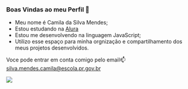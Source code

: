 ### Boas Vindas ao meu Perfil 💟

- Meu nome é Camila da Silva Mendes;
- Estou estudando na [Alura](https://www.alura.com.br)
- Estou me desenvolvendo na linguagem JavaScript;
- Utilizo esse espaço para minha orgnização e compartilhamento dos meus projetos desenvolvidos.

Voce pode entrar em conta comigo pelo email📫
silva.mendes.camila@escola.pr.gov.br



![](https://media.tenor.com/Ex1pkci_-v8AAAAi/white-cute-cat-hearts.gif)
   
